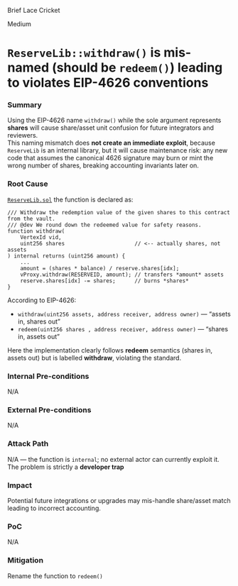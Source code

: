 Brief Lace Cricket

Medium

# `ReserveLib::withdraw()` is mis-named (should be `redeem()`) leading to violates EIP-4626 conventions

### Summary

Using the EIP-4626 name `withdraw()` while the sole argument represents **shares** will cause share/asset unit confusion for future integrators and reviewers.  
This naming mismatch does **not create an immediate exploit**, because `ReserveLib` is an internal library, but it will cause maintenance risk: any new code that assumes the canonical 4626 signature may burn or mint the wrong number of shares, breaking accounting invariants later on.

### Root Cause

[`ReserveLib.sol`](https://github.com/sherlock-audit/2025-04-burve/blob/main/Burve/src/multi/vertex/Reserve.sol#L66)  the function is declared as:  

```solidity
/// Withdraw the redemption value of the given shares to this contract from the vault.
/// @dev We round down the redeemed value for safety reasons.
function withdraw(
    VertexId vid,
    uint256 shares                      // <-- actually shares, not assets
) internal returns (uint256 amount) {
    ...
    amount = (shares * balance) / reserve.shares[idx];
    vProxy.withdraw(RESERVEID, amount); // transfers *amount* assets
    reserve.shares[idx] -= shares;      // burns *shares*
}
```

According to EIP-4626:  
* `withdraw(uint256 assets, address receiver, address owner)` — “assets in, shares out”  
* `redeem(uint256 shares , address receiver, address owner)`  — “shares in, assets out”  

Here the implementation clearly follows **redeem** semantics (shares in, assets out) but is labelled **withdraw**, violating the standard.

### Internal Pre-conditions

N/A

### External Pre-conditions

N/A

### Attack Path

N/A — the function is `internal`; no external actor can currently exploit it.  
The problem is strictly a **developer trap**

### Impact

Potential future integrations or upgrades may mis-handle share/asset match leading to incorrect accounting.

### PoC

N/A

### Mitigation

Rename the function to `redeem()`